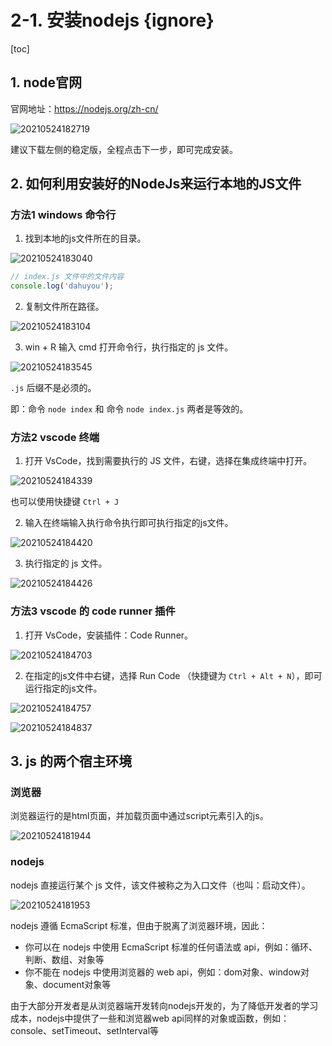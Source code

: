 # 2-1. 安装nodejs {ignore}

[toc]

## 1. node官网

官网地址：https://nodejs.org/zh-cn/

![20210524182719](https://cdn.jsdelivr.net/gh/123taojiale/dahuyou_picture@main/blogs/20210524182719.png)

建议下载左侧的稳定版，全程点击下一步，即可完成安装。

## 2. 如何利用安装好的NodeJs来运行本地的JS文件

### 方法1 windows 命令行

1. 找到本地的js文件所在的目录。

![20210524183040](https://cdn.jsdelivr.net/gh/123taojiale/dahuyou_picture@main/blogs/20210524183040.png)

```js
// index.js 文件中的文件内容
console.log('dahuyou');
```

2. 复制文件所在路径。

![20210524183104](https://cdn.jsdelivr.net/gh/123taojiale/dahuyou_picture@main/blogs/20210524183104.png)

3. win + R 输入 cmd 打开命令行，执行指定的 js 文件。

![20210524183545](https://cdn.jsdelivr.net/gh/123taojiale/dahuyou_picture@main/blogs/20210524183545.png)

`.js` 后缀不是必须的。

即：命令 `node index` 和 命令 `node index.js` 两者是等效的。

### 方法2 vscode 终端

1. 打开 VsCode，找到需要执行的 JS 文件，右键，选择在集成终端中打开。

![20210524184339](https://cdn.jsdelivr.net/gh/123taojiale/dahuyou_picture@main/blogs/20210524184339.png)

也可以使用快捷键 `Ctrl + J`

2. 输入在终端输入执行命令执行即可执行指定的js文件。

![20210524184420](https://cdn.jsdelivr.net/gh/123taojiale/dahuyou_picture@main/blogs/20210524184420.png)

3. 执行指定的 js 文件。

![20210524184426](https://cdn.jsdelivr.net/gh/123taojiale/dahuyou_picture@main/blogs/20210524184426.png)

### 方法3 vscode 的 code runner 插件

1. 打开 VsCode，安装插件：Code Runner。

![20210524184703](https://cdn.jsdelivr.net/gh/123taojiale/dahuyou_picture@main/blogs/20210524184703.png)

2. 在指定的js文件中右键，选择 Run Code （快捷键为 `Ctrl + Alt + N`），即可运行指定的js文件。

![20210524184757](https://cdn.jsdelivr.net/gh/123taojiale/dahuyou_picture@main/blogs/20210524184757.png)

![20210524184837](https://cdn.jsdelivr.net/gh/123taojiale/dahuyou_picture@main/blogs/20210524184837.png)

## 3. js 的两个宿主环境

### 浏览器

浏览器运行的是html页面，并加载页面中通过script元素引入的js。

![20210524181944](https://cdn.jsdelivr.net/gh/123taojiale/dahuyou_picture@main/blogs/20210524181944.png)

### nodejs

nodejs 直接运行某个 js 文件，该文件被称之为入口文件（也叫：启动文件）。

![20210524181953](https://cdn.jsdelivr.net/gh/123taojiale/dahuyou_picture@main/blogs/20210524181953.png)

nodejs 遵循 EcmaScript 标准，但由于脱离了浏览器环境，因此：

- 你可以在 nodejs 中使用 EcmaScript 标准的任何语法或 api，例如：循环、判断、数组、对象等
- 你不能在 nodejs 中使用浏览器的 web api，例如：dom对象、window对象、document对象等

由于大部分开发者是从浏览器端开发转向nodejs开发的，为了降低开发者的学习成本，nodejs中提供了一些和浏览器web api同样的对象或函数，例如：console、setTimeout、setInterval等
